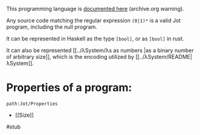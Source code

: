 This programming language is [documented here](https://web.archive.org/web/20201112014512/http://www.nyu.edu/projects/barker/Iota/) (archive.org warning).

Any source code matching the regular expression `(0|1)*` is a valid Jot program, including the null program.

It can be represented in Haskell as the type `[bool]`, or as `[bool]` in rust.

It can also be represented [[../λSystem/λs as numbers |as a binary number of arbitrary size]], which is the encoding utilized by [[../λSystem/README|λSystem]].

# Properties of a program:
```expander
path:Jot/Properties
```
- [[Size]]

#stub